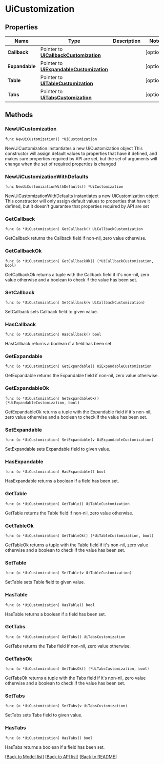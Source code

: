 # UiCustomization

## Properties

Name | Type | Description | Notes
------------ | ------------- | ------------- | -------------
**Callback** | Pointer to [**UiCallbackCustomization**](UiCallbackCustomization.md) |  | [optional] 
**Expandable** | Pointer to [**UiExpandableCustomization**](UiExpandableCustomization.md) |  | [optional] 
**Table** | Pointer to [**UiTableCustomization**](UiTableCustomization.md) |  | [optional] 
**Tabs** | Pointer to [**UiTabsCustomization**](UiTabsCustomization.md) |  | [optional] 

## Methods

### NewUiCustomization

`func NewUiCustomization() *UiCustomization`

NewUiCustomization instantiates a new UiCustomization object
This constructor will assign default values to properties that have it defined,
and makes sure properties required by API are set, but the set of arguments
will change when the set of required properties is changed

### NewUiCustomizationWithDefaults

`func NewUiCustomizationWithDefaults() *UiCustomization`

NewUiCustomizationWithDefaults instantiates a new UiCustomization object
This constructor will only assign default values to properties that have it defined,
but it doesn't guarantee that properties required by API are set

### GetCallback

`func (o *UiCustomization) GetCallback() UiCallbackCustomization`

GetCallback returns the Callback field if non-nil, zero value otherwise.

### GetCallbackOk

`func (o *UiCustomization) GetCallbackOk() (*UiCallbackCustomization, bool)`

GetCallbackOk returns a tuple with the Callback field if it's non-nil, zero value otherwise
and a boolean to check if the value has been set.

### SetCallback

`func (o *UiCustomization) SetCallback(v UiCallbackCustomization)`

SetCallback sets Callback field to given value.

### HasCallback

`func (o *UiCustomization) HasCallback() bool`

HasCallback returns a boolean if a field has been set.

### GetExpandable

`func (o *UiCustomization) GetExpandable() UiExpandableCustomization`

GetExpandable returns the Expandable field if non-nil, zero value otherwise.

### GetExpandableOk

`func (o *UiCustomization) GetExpandableOk() (*UiExpandableCustomization, bool)`

GetExpandableOk returns a tuple with the Expandable field if it's non-nil, zero value otherwise
and a boolean to check if the value has been set.

### SetExpandable

`func (o *UiCustomization) SetExpandable(v UiExpandableCustomization)`

SetExpandable sets Expandable field to given value.

### HasExpandable

`func (o *UiCustomization) HasExpandable() bool`

HasExpandable returns a boolean if a field has been set.

### GetTable

`func (o *UiCustomization) GetTable() UiTableCustomization`

GetTable returns the Table field if non-nil, zero value otherwise.

### GetTableOk

`func (o *UiCustomization) GetTableOk() (*UiTableCustomization, bool)`

GetTableOk returns a tuple with the Table field if it's non-nil, zero value otherwise
and a boolean to check if the value has been set.

### SetTable

`func (o *UiCustomization) SetTable(v UiTableCustomization)`

SetTable sets Table field to given value.

### HasTable

`func (o *UiCustomization) HasTable() bool`

HasTable returns a boolean if a field has been set.

### GetTabs

`func (o *UiCustomization) GetTabs() UiTabsCustomization`

GetTabs returns the Tabs field if non-nil, zero value otherwise.

### GetTabsOk

`func (o *UiCustomization) GetTabsOk() (*UiTabsCustomization, bool)`

GetTabsOk returns a tuple with the Tabs field if it's non-nil, zero value otherwise
and a boolean to check if the value has been set.

### SetTabs

`func (o *UiCustomization) SetTabs(v UiTabsCustomization)`

SetTabs sets Tabs field to given value.

### HasTabs

`func (o *UiCustomization) HasTabs() bool`

HasTabs returns a boolean if a field has been set.


[[Back to Model list]](../README.md#documentation-for-models) [[Back to API list]](../README.md#documentation-for-api-endpoints) [[Back to README]](../README.md)



